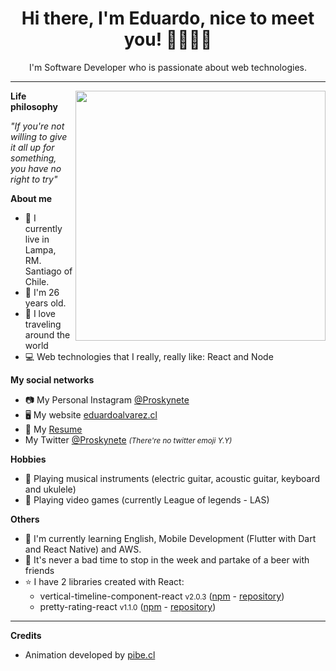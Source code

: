 <h1 align="center">Hi there, I'm Eduardo, nice to meet you! 👋👨🏼‍💻</h1>
<p align="center">I'm Software Developer who is passionate about web technologies.</p>

---

<img width="400" align="right" src="https://github.com/Proskynete/Proskynete/blob/master/images/proskynete.gif?raw=true" />

<p align="left"><strong>Life philosophy</strong></p>
<p><i>"If you're not willing to give it all up for something, you have no right to try"</i></p>

<p align="left"><strong>About me</strong></p>
<ul>
  <li> 📍 I currently live in Lampa, RM. Santiago of Chile.</li>
  <li> 🧔 I'm 26 years old.</li>
  <li> 🛫 I love traveling around the world</li>
  <li> 💻 Web technologies that I really, really like: React and Node </li>
</ul>

<p align="left"><strong>My social networks</strong></p>
<ul>
  <li> 📷 My Personal Instagram <a href="https://www.instagram.com/proskynete/" target="_blank">@Proskynete</a></li>
  <li> 🖥️ My website <a href="https://eduardoalvarez.cl/" target="_blank">eduardoalvarez.cl</a></li>
  <li> 📄 My <a href="https://curriculum.eduardoalvarez.cl" target="_blank">Resume</a></li>
  <li> My Twitter <a href="https://twitter.com/proskynete" target="_blank">@Proskynete</a> <small><i>(There're no twitter emoji Y.Y)</i></small></li>
</ul>

<p align="left"><strong>Hobbies</strong></p>
<ul>
  <li> 🎼 Playing musical instruments (electric guitar, acoustic guitar, keyboard and ukulele)</li>
  <li> 👾 Playing video games (currently League of legends - LAS)</li>
</ul>

<p align="left"><strong>Others</strong></p>
<ul>
  <li>📖 I'm currently learning English, Mobile Development (Flutter with Dart and React Native) and AWS.</li>
  <li>🍺 It's never a bad time to stop in the week and partake of a beer with friends</li>
  <li>⭐ I have 2 libraries created with React:
    <ul>
      <li> vertical-timeline-component-react <small>v2.0.3</small> (<a href="https://www.npmjs.com/package/vertical-timeline-component-react" target="_blank">npm</a> - <a href="https://github.com/Proskynete/vertical-timeline-component-react" target="_blank">repository</a>)</li>
      <li> pretty-rating-react <small>v1.1.0</small> (<a href="https://www.npmjs.com/package/pretty-rating-react" target="_blank">npm</a> - <a href="https://github.com/Proskynete/pretty-rating-react" target="_blank">repository</a>)</li>
    </ul>
  </li>
</ul>

--- 

<p align="left"><strong>Credits</strong></p>
<ul>
  <li>
    Animation developed by <a href="https://pibe.cl/">pibe.cl</a>
  </li>
</ul>